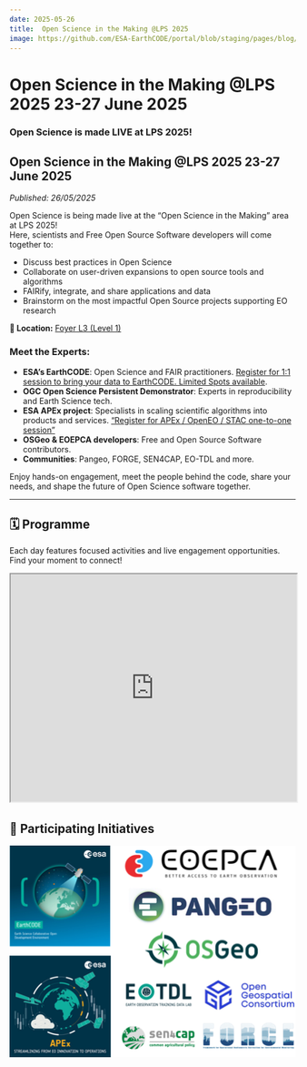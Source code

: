```yaml
---
date: 2025-05-26
title:  Open Science in the Making @LPS 2025
image: https://github.com/ESA-EarthCODE/portal/blob/staging/pages/blog/EarthCODE_OSIM_blog.jpg?raw=true
---
```


# Open Science in the Making @LPS 2025 23-27 June 2025 <!--{ as="img" mode="hero" src="/img/EarthCODE_Herobanner_1920x1080_nologo.jpg" }-->
### Open Science is made LIVE at LPS 2025! 

## Open Science in the Making @LPS 2025 23-27 June 2025
*Published: 26/05/2025*

Open Science is being made live at the “Open Science in the Making” area at LPS 2025!  
Here, scientists and Free Open Source Software developers will come together to:

- Discuss best practices in Open Science  
- Collaborate on user-driven expansions to open source tools and algorithms  
- FAIRify, integrate, and share applications and data  
- Brainstorm on the most impactful Open Source projects supporting EO research  

**📍 Location:** [Foyer L3 (Level 1)](https://lps25.esa.int/wp-content/uploads/2025/05/open-science-02.jpg)

### Meet the Experts:
- **ESA’s EarthCODE**: Open Science and FAIR practitioners. [Register for 1:1 session to bring your data to EarthCODE. Limited Spots available](https://forms.office.com/e/Rzh5TTU1uh).
- **OGC Open Science Persistent Demonstrator**: Experts in reproducibility and Earth Science tech.
- **ESA APEx project**: Specialists in scaling scientific algorithms into products and services. [“Register for APEx / OpenEO / STAC one-to-one session”](mailto:apex@esa.int?subject=Register%20to%201-to-1%20session%20at%20LPS)
- **OSGeo & EOEPCA developers**: Free and Open Source Software contributors.
- **Communities**: Pangeo, FORGE, SEN4CAP, EO-TDL and more.

Enjoy hands-on engagement, meet the people behind the code, share your needs, and shape the future of Open Science software together.

---

## 🗓️ Programme

Each day features focused activities and live engagement opportunities. Find your moment to connect!

<iframe src="https://docs.google.com/spreadsheets/d/e/2PACX-1vQ3g0T_1Cv8IEz9XTEYmK41gJr7wgDnX-2iKQNakuNRH9EbH3qCYUjHqnsjdoj9Az3HIgb6T46TqGh8/pubhtml?widget=true&amp;headers=false" style="width: 100%; height: 400px"></iframe>

## 🤝 Participating Initiatives

<p align="center">
  <img src="https://github.com/ESA-EarthCODE/portal/blob/staging/pages/blog/Visual-logos.jpg?raw=true" width="600">
</p>
